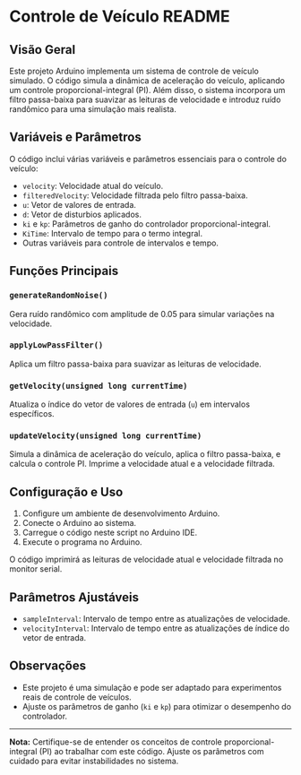 # Controle de Veículo README

## Visão Geral

Este projeto Arduino implementa um sistema de controle de veículo simulado. O código simula a dinâmica de aceleração do veículo, aplicando um controle proporcional-integral (PI). Além disso, o sistema incorpora um filtro passa-baixa para suavizar as leituras de velocidade e introduz ruído randômico para uma simulação mais realista.

## Variáveis e Parâmetros

O código inclui várias variáveis e parâmetros essenciais para o controle do veículo:

- `velocity`: Velocidade atual do veículo.
- `filteredVelocity`: Velocidade filtrada pelo filtro passa-baixa.
- `u`: Vetor de valores de entrada.
- `d`: Vetor de disturbios aplicados.
- `ki` e `kp`: Parâmetros de ganho do controlador proporcional-integral.
- `KiTime`: Intervalo de tempo para o termo integral.
- Outras variáveis para controle de intervalos e tempo.

## Funções Principais

### `generateRandomNoise()`

Gera ruído randômico com amplitude de 0.05 para simular variações na velocidade.

### `applyLowPassFilter()`

Aplica um filtro passa-baixa para suavizar as leituras de velocidade.

### `getVelocity(unsigned long currentTime)`

Atualiza o índice do vetor de valores de entrada (`u`) em intervalos específicos.

### `updateVelocity(unsigned long currentTime)`

Simula a dinâmica de aceleração do veículo, aplica o filtro passa-baixa, e calcula o controle PI. Imprime a velocidade atual e a velocidade filtrada.

## Configuração e Uso

1. Configure um ambiente de desenvolvimento Arduino.
2. Conecte o Arduino ao sistema.
3. Carregue o código neste script no Arduino IDE.
4. Execute o programa no Arduino.

O código imprimirá as leituras de velocidade atual e velocidade filtrada no monitor serial.

## Parâmetros Ajustáveis

- `sampleInterval`: Intervalo de tempo entre as atualizações de velocidade.
- `velocityInterval`: Intervalo de tempo entre as atualizações de índice do vetor de entrada.

## Observações

- Este projeto é uma simulação e pode ser adaptado para experimentos reais de controle de veículos.
- Ajuste os parâmetros de ganho (`ki` e `kp`) para otimizar o desempenho do controlador.

---

**Nota:** Certifique-se de entender os conceitos de controle proporcional-integral (PI) ao trabalhar com este código. Ajuste os parâmetros com cuidado para evitar instabilidades no sistema.
